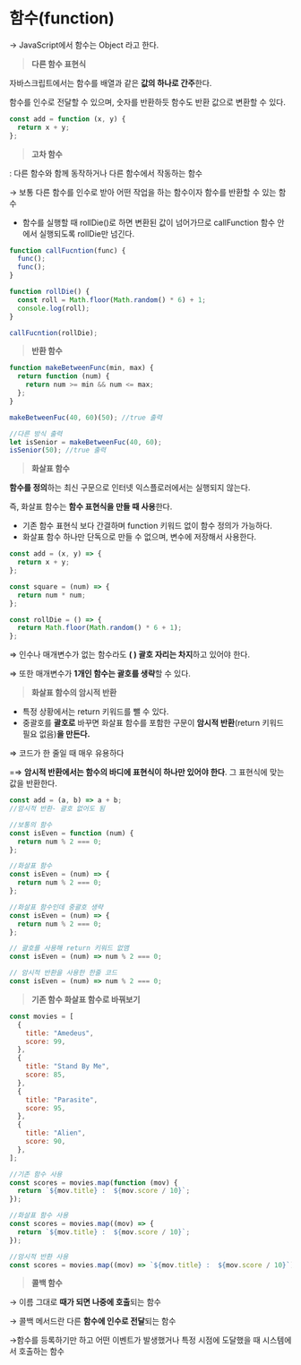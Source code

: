 # 함수(function)

→ JavaScript에서 함수는 Object 라고 한다.

> **다른 함수 표현식**

자바스크립트에서는 함수를 배열과 같은 **값의 하나로 간주**한다.

함수를 인수로 전달할 수 있으며, 숫자를 반환하듯 함수도 반환 값으로 변환할 수 있다.

```jsx
const add = function (x, y) {
  return x + y;
};
```

> **고차 함수**

: 다른 함수와 함께 동작하거나 다른 함수에서 작동하는 함수

→ 보통 다른 함수를 인수로 받아 어떤 작업을 하는 함수이자 함수를 반환할 수 있는 함수

- 함수를 실행할 때 rollDie()로 하면 변환된 값이 넘어가므로 callFunction 함수 안에서 실행되도록 rollDie만 넘긴다.

```jsx
function callFucntion(func) {
  func();
  func();
}

function rollDie() {
  const roll = Math.floor(Math.random() * 6) + 1;
  console.log(roll);
}

callFucntion(rollDie);
```

> **반환 함수**

```jsx
function makeBetweenFunc(min, max) {
  return function (num) {
    return num >= min && num <= max;
  };
}

makeBetweenFuc(40, 60)(50); //true 출력

//다른 방식 출력
let isSenior = makeBetweenFuc(40, 60);
isSenior(50); //true 출력
```

> **화살표 함수**

**함수를 정의**하는 최신 구문으로 인터넷 익스플로러에서는 실행되지 않는다.

즉, 화살표 함수는 **함수 표현식을 만들 때 사용**한다.

- 기존 함수 표현식 보다 간결하며 function 키워드 없이 함수 정의가 가능하다.
- 화살표 함수 하나만 단독으로 만들 수 없으며, 변수에 저장해서 사용한다.

```jsx
const add = (x, y) => {
  return x + y;
};

const square = (num) => {
  return num * num;
};

const rollDie = () => {
  return Math.floor(Math.random() * 6 + 1);
};
```

⇒ 인수나 매개변수가 없는 함수라도 **( ) 괄호 자리는 차지**하고 있어야 한다.

⇒ 또한 매개변수가 **1개인 함수는 괄호를 생략**할 수 있다.

> **화살표 함수의 암시적 반환**

- 특정 상황에서는 return 키워드를 뺄 수 있다.
- 중괄호를 **괄호로** 바꾸면 화살표 함수를 포함한 구문이 **암시적 반환**(return 키워드 필요 없음)**을 만든다.**

⇒ 코드가 한 줄일 때 매우 유용하다

=⇒ **암시적 반환에서는 함수의 바디에 표현식이 하나만 있어야 한다**. 그 표현식에 맞는 값을 반환한다.

```jsx
const add = (a, b) => a + b;
//암시적 반환- 괄호 없어도 됨
```

```jsx
//보통의 함수
const isEven = function (num) {
  return num % 2 === 0;
};

//화살표 함수
const isEven = (num) => {
  return num % 2 === 0;
};

//화살표 함수인데 중괄호 생략
const isEven = (num) => {
  return num % 2 === 0;
};

// 괄호를 사용해 return 키워드 없앰
const isEven = (num) => num % 2 === 0;

// 암시적 반환을 사용한 한줄 코드
const isEven = (num) => num % 2 === 0;
```

> **기존 함수 화살표 함수로 바꿔보기**

```jsx
const movies = [
  {
    title: "Amedeus",
    score: 99,
  },
  {
    title: "Stand By Me",
    score: 85,
  },
  {
    title: "Parasite",
    score: 95,
  },
  {
    title: "Alien",
    score: 90,
  },
];

//기존 함수 사용
const scores = movies.map(function (mov) {
  return `${mov.title} :  ${mov.score / 10}`;
});

//화살표 함수 사용
const scores = movies.map((mov) => {
  return `${mov.title} :  ${mov.score / 10}`;
});

//암시적 반환 사용
const scores = movies.map((mov) => `${mov.title} :  ${mov.score / 10}`);
```

> **콜백 함수**

→ 이름 그대로 **때가 되면 나중에 호출**되는 함수

→ 콜백 메서드란 다른 **함수에 인수로 전달**되는 함수

→함수를 등록하기만 하고 어떤 이벤트가 발생했거나 특정 시점에 도달했을 때 시스템에서 호출하는 함수
